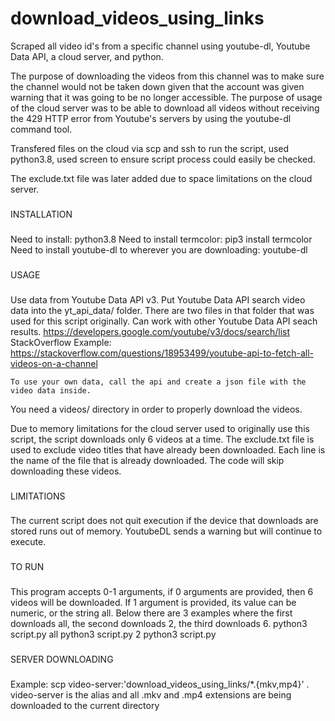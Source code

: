 # download_videos_using_links
Scraped all video id's from a specific channel using youtube-dl, Youtube Data API, a cloud server, and python. 

The purpose of downloading the videos from this channel was to make sure the channel would not be taken down given that the account was given warning that it was going to be no longer accessible. The purpose of usage of the cloud server was to be able to download all videos without receiving the 429 HTTP error from Youtube's servers by using the youtube-dl command tool. 

Transfered files on the cloud via scp and ssh to run the script, used python3.8, used screen to ensure script process could easily be checked.

The exclude.txt file was later added due to space limitations on the cloud server.

###
INSTALLATION
###
Need to install: 
	python3.8
Need to install termcolor:
	pip3 install termcolor
Need to install youtube-dl to wherever you are downloading:
	youtube-dl

###
USAGE
###

Use data from Youtube Data API v3. Put Youtube Data API search video data into the yt_api_data/ folder. There are two files in that folder that was used for this script originally. Can work with other Youtube Data API seach results.
	https://developers.google.com/youtube/v3/docs/search/list
	StackOverflow Example:
		https://stackoverflow.com/questions/18953499/youtube-api-to-fetch-all-videos-on-a-channel

	To use your own data, call the api and create a json file with the video data inside. 

You need a videos/ directory in order to properly download the videos. 

Due to memory limitations for the cloud server used to originally use this script, the script downloads only 6 videos at a time. The exclude.txt file is used to exclude video titles that have already been downloaded. Each line is the name of the file that is already downloaded. The code will skip downloading these videos. 

###
LIMITATIONS
###
The current script does not quit execution if the device that downloads are stored runs out of memory. YoutubeDL sends a warning but will continue to execute. 

###
TO RUN
###
This program accepts 0-1 arguments, if 0 arguments are provided, then 6 videos will be downloaded. If 1 argument is provided, its value can be numeric, or the string all. Below there are 3 examples where the first downloads all, the second downloads 2, the third downloads 6. 
	python3 script.py all
	python3 script.py 2
	python3 script.py 

###
SERVER DOWNLOADING
###

Example:
scp video-server:'download_videos_using_links/*.{mkv,mp4}' .
video-server is the alias and all .mkv and .mp4 extensions are being downloaded to the current directory
